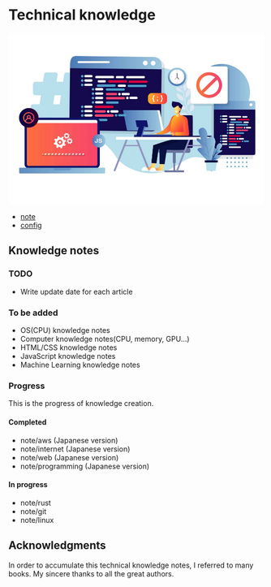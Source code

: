 # Technical knowledge

![thumbnail](./assets/images/thumbnail.png)

- [note](./note/README.md)
- [config](./config/README.md)


## Knowledge notes

### TODO

- Write update date for each article

### To be added

- OS(CPU) knowledge notes
- Computer knowledge notes(CPU, memory, GPU...)
- HTML/CSS knowledge notes
- JavaScript knowledge notes
- Machine Learning knowledge notes


### Progress

This is the progress of knowledge creation.

#### Completed

- note/aws (Japanese version)
- note/internet (Japanese version)
- note/web (Japanese version)
- note/programming (Japanese version)

#### In progress

- note/rust
- note/git
- note/linux


## Acknowledgments

In order to accumulate this technical knowledge notes, I referred to many books. My sincere thanks to all the great authors.
